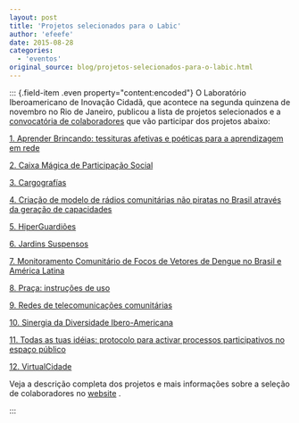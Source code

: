```yaml
---
layout: post
title: 'Projetos selecionados para o Labic'
author: 'efeefe'
date: 2015-08-28
categories:
  - 'eventos'
original_source: blog/projetos-selecionados-para-o-labic.html
---
```


::: {.field-item .even property="content:encoded"}
O Laboratório Iberoamericano de Inovação Cidadã, que acontece na segunda quinzena de novembro no Rio de Janeiro, publicou a lista de projetos selecionados e a [convocatória de colaboradores](http://www.ciudadania20.org/pt-pt/colaboradoreslabicbr/) que vão participar dos projetos abaixo:

<div>

<div>

[1. Aprender Brincando: tessituras afetivas e poéticas para a aprendizagem em rede](http://www.ciudadania20.org/pt-pt/colaboradoreslabicbr/#)

</div>

<div>

[2. Caixa Mágica de Participação Social](http://www.ciudadania20.org/pt-pt/colaboradoreslabicbr/#)

</div>

<div>

[3. Cargografías](http://www.ciudadania20.org/pt-pt/colaboradoreslabicbr/#)

</div>

<div>

[4. Criação de modelo de rádios comunitárias não piratas no Brasil através da geração de capacidades](http://www.ciudadania20.org/pt-pt/colaboradoreslabicbr/#)

</div>

<div>

[5. HiperGuardiões](http://www.ciudadania20.org/pt-pt/colaboradoreslabicbr/#)

</div>

<div>

[6. Jardins Suspensos](http://www.ciudadania20.org/pt-pt/colaboradoreslabicbr/#)

</div>

<div>

[7. Monitoramento Comunitário de Focos de Vetores de Dengue no Brasil e América Latina ](http://www.ciudadania20.org/pt-pt/colaboradoreslabicbr/#)

</div>

<div>

[8. Praça: instruções de uso](http://www.ciudadania20.org/pt-pt/colaboradoreslabicbr/#)

</div>

<div>

[9. Redes de telecomunicações comunitárias](http://www.ciudadania20.org/pt-pt/colaboradoreslabicbr/#)

</div>

<div>

[10. Sinergia da Diversidade Ibero-Americana](http://www.ciudadania20.org/pt-pt/colaboradoreslabicbr/#)

</div>

<div>

[11. Todas as tuas idéias: protocolo para activar processos participativos no espaço público](http://www.ciudadania20.org/pt-pt/colaboradoreslabicbr/#)

</div>

<div>

[12. VirtualCidade](http://www.ciudadania20.org/pt-pt/colaboradoreslabicbr/#)

</div>

Veja a descrição completa dos projetos e mais informações sobre a seleção de colaboradores no [website](http://www.ciudadania20.org/pt-pt/colaboradoreslabicbr/) .

</div>
:::
